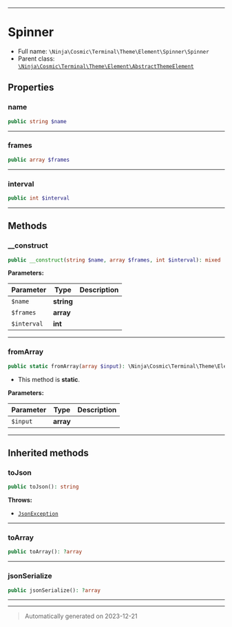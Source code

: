 ***

# Spinner





* Full name: `\Ninja\Cosmic\Terminal\Theme\Element\Spinner\Spinner`
* Parent class: [`\Ninja\Cosmic\Terminal\Theme\Element\AbstractThemeElement`](../AbstractThemeElement.md)



## Properties


### name



```php
public string $name
```






***

### frames



```php
public array $frames
```






***

### interval



```php
public int $interval
```






***

## Methods


### __construct



```php
public __construct(string $name, array $frames, int $interval): mixed
```








**Parameters:**

| Parameter | Type | Description |
|-----------|------|-------------|
| `$name` | **string** |  |
| `$frames` | **array** |  |
| `$interval` | **int** |  |





***

### fromArray



```php
public static fromArray(array $input): \Ninja\Cosmic\Terminal\Theme\Element\Spinner\Spinner
```



* This method is **static**.




**Parameters:**

| Parameter | Type | Description |
|-----------|------|-------------|
| `$input` | **array** |  |





***


## Inherited methods


### toJson



```php
public toJson(): string
```











**Throws:**

- [`JsonException`](../../../../../../JsonException.md)



***

### toArray



```php
public toArray(): ?array
```












***

### jsonSerialize



```php
public jsonSerialize(): ?array
```












***


***
> Automatically generated on 2023-12-21
